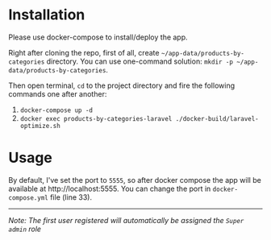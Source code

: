 # Installation

Please use docker-compose to install/deploy the app.

Right after cloning the repo, first of all, create `~/app-data/products-by-categories` directory. You can use one-command solution:
`mkdir -p ~/app-data/products-by-categories`.

Then open terminal, `cd` to the project directory and fire the following commands one after another:
1) `docker-compose up -d`
2) `docker exec products-by-categories-laravel ./docker-build/laravel-optimize.sh`

# Usage

By default, I've set the port to `5555`, so after docker compose the app will be available at http://localhost:5555. You can change the port in `docker-compose.yml` file (line 33).

---

*Note: The first user registered will automatically be assigned the `Super admin` role*